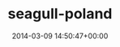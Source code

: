 ---
title:		"seagull-poland"
type:		"upload"
description:		"TBC"
date:		"2014-03-09 14:50:47+00:00"
album:		"landscapes"
filename:		"seagull-poland.md"
series:		""
cl_public_id:		"landscapes/seagull-poland"
cl_version:		1497004746
format:		"tiff"
bytes:		5099932
width:		2560
height:		1440
exposure_mode:		"Auto"
program:		"Aperture-priority AE"
aperture:		"8.0"
focal_length:		"50.0 mm"
iso:		"200"
shutter_speed:		"1/400"
metering:		"Multi-segment"
flash:		"Off, Did not fire"
white_balance:		"Custom"
colour_temp:		"4400"
has_crop:		"false"
orientation:		"Horizontal (normal)"
camera_model:		"NIKON D800"
lens_info:		"0mm f/0"
artist:		"No artist info"
x_resolution:		"300"
y_resolution:		"300"
---